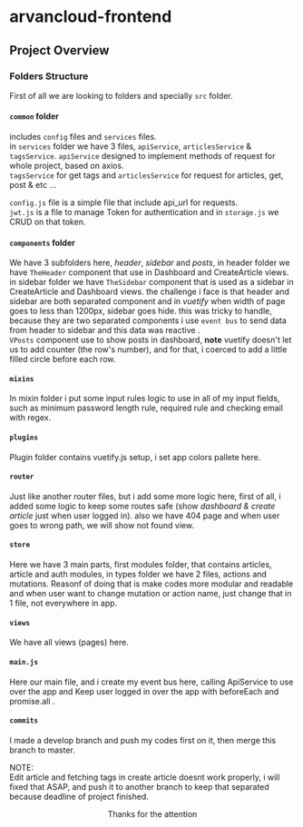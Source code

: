 # arvancloud-frontend

## Project Overview

### Folders Structure
First of all we are looking to folders and specially `src` folder.   
#### `common` folder

includes `config` files and `services` files.   
in `services` folder we have 3 files, `apiService`, `articlesService` & `tagsService`. `apiService` designed to implement methods of request for whole project, based on axios.   
`tagsService` for get tags and `articlesService` for request for articles, get, post & etc ...   

`config.js` file is a simple file that include api_url for requests.    
`jwt.js` is a file to manage Token for authentication and in `storage.js` we CRUD on that token.    

#### `components` folder
We have 3 subfolders here, *header*, *sidebar* and *posts*, in header folder we have `TheHeader` component that use in Dashboard and CreateArticle views. in sidebar folder we have `TheSidebar` component that is used as a sidebar in CreateArticle and Dashboard views. the challenge i face is that header and sidebar are both separated component and in *vuetify* when width of page goes to less than 1200px, sidebar goes hide. this was tricky to handle, because they are two separated components i use `event bus` to send data from header to sidebar and this data was reactive .   
`VPosts` component use to show posts in dashboard, **note** vuetify doesn't let us to add counter (the row's number), and for that, i coerced to add a little filled circle before each row.    

#### `mixins`   
In mixin folder i put some input rules logic to use in all of my input fields, such as minimum password length rule, required rule and checking email with regex.    

#### `plugins`   
Plugin folder contains vuetify.js setup, i set app colors pallete here.    

#### `router`
Just like another router files, but i add some more logic here, first of all, i added some logic to keep some routes safe (show *dashboard & create article* just when user logged in). also we have 404 page and when user goes to wrong path, we will show not found view.

#### `store`    
Here we have 3 main parts, first modules folder, that contains articles, article and auth modules, in types folder we have 2 files, actions and mutations. Reasonf of doing that is make codes more modular and readable and when user want to change mutation or action name, just change that in 1 file, not everywhere in app.    

#### `views`   
We have all views (pages) here.    

#### `main.js`    
Here our main file, and i create my event bus here, calling ApiService to use over the app and Keep user logged in over the app with beforeEach and promise.all .    

#### `commits`   
I made a develop branch and push my codes first on it, then merge this branch to master.



NOTE:   
Edit article and fetching tags in create article doesnt work properly, i will fixed that ASAP, and push it to another branch to keep that separated because deadline of project finished.


<p align="center">Thanks for the attention</p>

